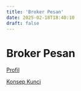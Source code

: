 ```yaml
---
title: 'Broker Pesan'
date: 2025-02-18T18:40:10
draft: false
---
```


# Broker Pesan

[Profil](./profil/)

[Konsep Kunci](./konsep-kunci/)
